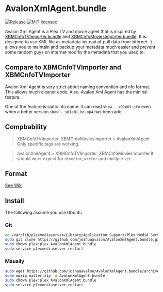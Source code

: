 # AvalonXmlAgent.bundle
[![Release](https://img.shields.io/github/release/joshuaavalon/AvalonXmlAgent.bundle/all.svg?style=flat-square&colorB=brightgreen)](https://github.com/joshuaavalon/AvalonXmlAgent.bundle/releases)
[![MIT licensed](https://img.shields.io/badge/license-MIT-blue.svg?style=flat-square)](https://github.com/joshuaavalon/AvalonXmlAgent.bundle/blob/master/LICENSE)

Avalon Xml Agent is a Plex TV and movie ageet that is inspired by [XBMCnfoTVImporter.bundle](https://github.com/gboudreau/XBMCnfoTVImporter.bundle) and [XBMCnfoMoviesImporter.bundle](https://github.com/gboudreau/XBMCnfoMoviesImporter.bundle).
It is designed to use XML file as metadata instead of pull data from internet.
It allows you to maintain and backup your metadata much easier and prevent some random guys on internet modifiy the metadata that you used to.

## Compare to XBMCnfoTVImporter and XBMCnfoTVImporter
Avalon Xml Agent is very strict about naming convention and nfo format. This allows much cleaner code. Also, Avalon Xml Agent has the mininal feature.

One of the feature is static nfo name. It can read `show - s01e01.nfo` even when a better version `show - s01e01.hd.mp4` has been add.

## Compbability
> XBMCnfoTVImporter, XBMCnfoMoviesImporter > AvalonXmlAgent
Only specific tags are working.

> AvalonXmlAgent > XBMCnfoTVImporter, XBMCnfoMoviesImporter
It should work expect for `director`, `writer` and multiple `set`

## Format
[See Wiki](https://github.com/joshuaavalon/AvalonXmlAgent.bundle/wiki/File-Format)

## Install
The following assume you use Ubuntu

### Git
```sh
cd /var/lib/plexmediaserver/Library/Application Support/Plex Media Server/Plug-ins/
sudo git clone https://github.com/joshuaavalon/AvalonXmlAgent.bundle.git
sudo chown plex:plex AvalonXmlAgent.bundle
sudo service plexmediaserver restart
```

### Maually
```sh
sudo wget https://github.com/joshuaavalon/AvalonXmlAgent.bundle/archive/master.zip -P /var/lib/plexmediaserver/Library/Application Support/Plex Media Server/Plug-ins/
sudo unzip master.zip -d AvalonXmlAgent.bundle
sudo chown plex:plex AvalonXmlAgent.bundle
sudo service plexmediaserver restart
```
